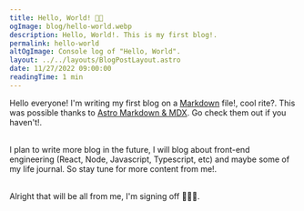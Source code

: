 ```yaml
---
title: Hello, World! 👋🏽
ogImage: blog/hello-world.webp
description: Hello, World!. This is my first blog!.
permalink: hello-world
altOgImage: Console log of "Hello, World".
layout: ../../layouts/BlogPostLayout.astro
date: 11/27/2022 09:00:00
readingTime: 1 min
---
```


Hello everyone! I'm writing my first blog on a [Markdown](https://daringfireball.net/projects/markdown/) file!, cool rite?. This was possible thanks to [Astro Markdown & MDX](https://docs.astro.build/en/guides/markdown-content/). Go check them out if you haven't!.
<br/><br/>

I plan to write more blog in the future, I will blog about front-end engineering (React, Node, Javascript, Typescript, etc) and maybe some of my life journal. So stay tune for more content from me!.
<br/><br/>

Alright that will be all from me, I'm signing off 🚶🏽‍♂️.

<style>
  .blog a {
    border-bottom: 2px solid black;
    border-style: dotted;
    cursor: url(/new-tab.png) 10 10,pointer;
  }
  .dark .blog a {
    border-color: white;
  }
  .blog a:hover{
    font-weight: 700;
  }
</style>
